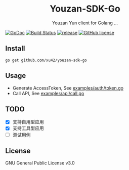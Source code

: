 <h1 align="center"> Youzan-SDK-Go </h1>

<p align="center"> Youzan Yun client for Golang ...</p>

[![GoDoc](https://godoc.org/github.com/xu42/youzan-sdk-go?status.svg)](https://godoc.org/github.com/xu42/youzan-sdk-go)
[![Build Status](https://travis-ci.org/xu42/youzan-sdk-go.svg)](https://travis-ci.org/xu42/youzan-sdk-go)
[![release](https://img.shields.io/github/release/xu42/youzan-sdk-go.svg)](https://github.com/xu42/youzan-sdk-go/releases)
[![GitHub license](https://img.shields.io/badge/license-GNU-blue.svg)](https://raw.githubusercontent.com/xu42/youzan-sdk-go/master/LICENSE)

## Install
```shell
go get github.com/xu42/youzan-sdk-go
```

## Usage
- Generate AccessToken, See [examples/auth/token.go](examples/auth/token.go)
- Call API, See [examples/api/call.go](examples/api/call.go)


## TODO
- [x] 支持自用型应用
- [x] 支持工具型应用
- [ ] 测试用例

## License
GNU General Public License v3.0
